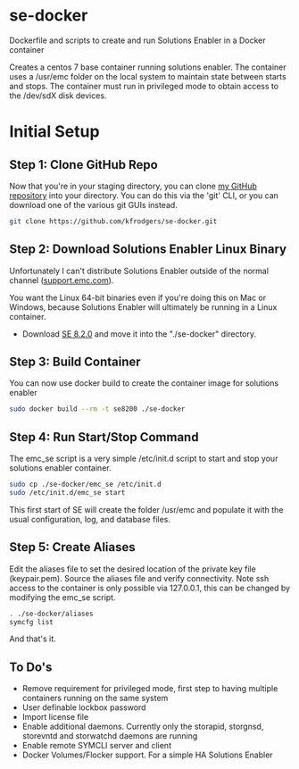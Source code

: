 # se-docker
Dockerfile and scripts to create and run Solutions Enabler in a Docker container

Creates a centos 7 base container running solutions enabler. The container uses a /usr/emc folder on the local system to maintain state between starts and stops. The container must run in privileged mode to obtain access to the /dev/sdX disk devices.

# Initial Setup

## Step 1: Clone GitHub Repo
Now that you're in your staging directory, you can clone [my GitHub repository](https://github.com/kfrodgers/se-docker.git) into your directory. You can do this via the 'git' CLI, or you can download one of the various git GUIs instead.

```bash
git clone https://github.com/kfrodgers/se-docker.git
```

## Step 2: Download Solutions Enabler Linux Binary
Unfortunately I can't distribute Solutions Enabler outside of the normal channel ([support.emc.com](http://support.emc.com)).

You want the Linux 64-bit binaries even if you're doing this on Mac or Windows, because Solutions Enabler will ultimately be running in a Linux container.

* Download [SE 8.2.0](https://download.emc.com/downloads/DL69077_Solutions_Enabler_8.2.0.0_for_Linux_x64.gz) and move it into the "./se-docker" directory.

## Step 3: Build Container
You can now use docker build to create the container image for solutions enabler

```bash
sudo docker build --rm -t se8200 ./se-docker
```

## Step 4: Run Start/Stop Command
The emc_se script is a very simple /etc/init.d script to start and stop your solutions enabler container. 

```bash
sudo cp ./se-docker/emc_se /etc/init.d
sudo /etc/init.d/emc_se start
```

This first start of SE will create the folder /usr/emc and populate it with the usual configuration, log, and database files.

## Step 5: Create Aliases
Edit the aliases file to set the desired location of the private key file (keypair.pem). Source the aliases file and verify connectivity. Note ssh access to the container is only possible via 127.0.0.1, this can be changed by modifying the emc_se script.

```bash
. ./se-docker/aliases
symcfg list
```

And that's it. 

## To Do's
* Remove requirement for privileged mode, first step to having multiple containers running on the same system
* User definable lockbox password
* Import license file
* Enable additional daemons. Currently only the storapid, storgnsd, storevntd and storwatchd daemons are running
* Enable remote SYMCLI server and client
* Docker Volumes/Flocker support. For a simple HA Solutions Enabler
